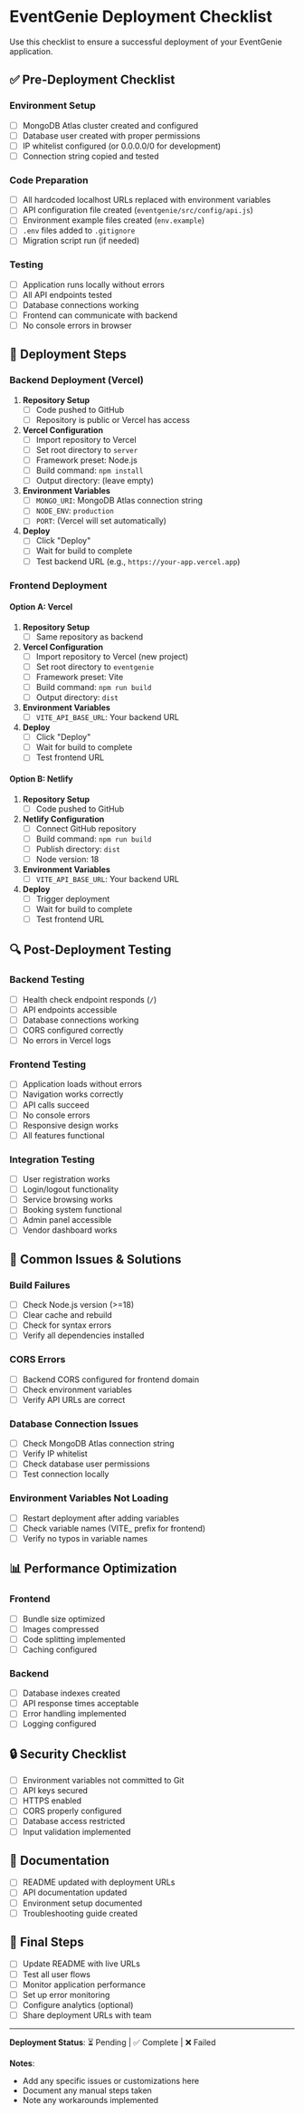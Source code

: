 # EventGenie Deployment Checklist

Use this checklist to ensure a successful deployment of your EventGenie application.

## ✅ Pre-Deployment Checklist

### Environment Setup
- [ ] MongoDB Atlas cluster created and configured
- [ ] Database user created with proper permissions
- [ ] IP whitelist configured (or 0.0.0.0/0 for development)
- [ ] Connection string copied and tested

### Code Preparation
- [ ] All hardcoded localhost URLs replaced with environment variables
- [ ] API configuration file created (`eventgenie/src/config/api.js`)
- [ ] Environment example files created (`env.example`)
- [ ] `.env` files added to `.gitignore`
- [ ] Migration script run (if needed)

### Testing
- [ ] Application runs locally without errors
- [ ] All API endpoints tested
- [ ] Database connections working
- [ ] Frontend can communicate with backend
- [ ] No console errors in browser

## 🚀 Deployment Steps

### Backend Deployment (Vercel)

1. **Repository Setup**
   - [ ] Code pushed to GitHub
   - [ ] Repository is public or Vercel has access

2. **Vercel Configuration**
   - [ ] Import repository to Vercel
   - [ ] Set root directory to `server`
   - [ ] Framework preset: Node.js
   - [ ] Build command: `npm install`
   - [ ] Output directory: (leave empty)

3. **Environment Variables**
   - [ ] `MONGO_URI`: MongoDB Atlas connection string
   - [ ] `NODE_ENV`: `production`
   - [ ] `PORT`: (Vercel will set automatically)

4. **Deploy**
   - [ ] Click "Deploy"
   - [ ] Wait for build to complete
   - [ ] Test backend URL (e.g., `https://your-app.vercel.app`)

### Frontend Deployment

#### Option A: Vercel
1. **Repository Setup**
   - [ ] Same repository as backend

2. **Vercel Configuration**
   - [ ] Import repository to Vercel (new project)
   - [ ] Set root directory to `eventgenie`
   - [ ] Framework preset: Vite
   - [ ] Build command: `npm run build`
   - [ ] Output directory: `dist`

3. **Environment Variables**
   - [ ] `VITE_API_BASE_URL`: Your backend URL

4. **Deploy**
   - [ ] Click "Deploy"
   - [ ] Wait for build to complete
   - [ ] Test frontend URL

#### Option B: Netlify
1. **Repository Setup**
   - [ ] Code pushed to GitHub

2. **Netlify Configuration**
   - [ ] Connect GitHub repository
   - [ ] Build command: `npm run build`
   - [ ] Publish directory: `dist`
   - [ ] Node version: 18

3. **Environment Variables**
   - [ ] `VITE_API_BASE_URL`: Your backend URL

4. **Deploy**
   - [ ] Trigger deployment
   - [ ] Wait for build to complete
   - [ ] Test frontend URL

## 🔍 Post-Deployment Testing

### Backend Testing
- [ ] Health check endpoint responds (`/`)
- [ ] API endpoints accessible
- [ ] Database connections working
- [ ] CORS configured correctly
- [ ] No errors in Vercel logs

### Frontend Testing
- [ ] Application loads without errors
- [ ] Navigation works correctly
- [ ] API calls succeed
- [ ] No console errors
- [ ] Responsive design works
- [ ] All features functional

### Integration Testing
- [ ] User registration works
- [ ] Login/logout functionality
- [ ] Service browsing works
- [ ] Booking system functional
- [ ] Admin panel accessible
- [ ] Vendor dashboard works

## 🐛 Common Issues & Solutions

### Build Failures
- [ ] Check Node.js version (>=18)
- [ ] Clear cache and rebuild
- [ ] Check for syntax errors
- [ ] Verify all dependencies installed

### CORS Errors
- [ ] Backend CORS configured for frontend domain
- [ ] Check environment variables
- [ ] Verify API URLs are correct

### Database Connection Issues
- [ ] Check MongoDB Atlas connection string
- [ ] Verify IP whitelist
- [ ] Check database user permissions
- [ ] Test connection locally

### Environment Variables Not Loading
- [ ] Restart deployment after adding variables
- [ ] Check variable names (VITE_ prefix for frontend)
- [ ] Verify no typos in variable names

## 📊 Performance Optimization

### Frontend
- [ ] Bundle size optimized
- [ ] Images compressed
- [ ] Code splitting implemented
- [ ] Caching configured

### Backend
- [ ] Database indexes created
- [ ] API response times acceptable
- [ ] Error handling implemented
- [ ] Logging configured

## 🔒 Security Checklist

- [ ] Environment variables not committed to Git
- [ ] API keys secured
- [ ] HTTPS enabled
- [ ] CORS properly configured
- [ ] Database access restricted
- [ ] Input validation implemented

## 📝 Documentation

- [ ] README updated with deployment URLs
- [ ] API documentation updated
- [ ] Environment setup documented
- [ ] Troubleshooting guide created

## 🎉 Final Steps

- [ ] Update README with live URLs
- [ ] Test all user flows
- [ ] Monitor application performance
- [ ] Set up error monitoring
- [ ] Configure analytics (optional)
- [ ] Share deployment URLs with team

---

**Deployment Status**: ⏳ Pending | ✅ Complete | ❌ Failed

**Notes**: 
- Add any specific issues or customizations here
- Document any manual steps taken
- Note any workarounds implemented 